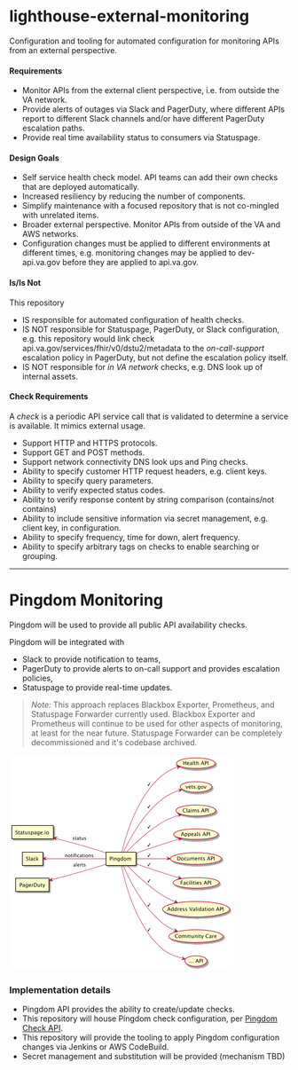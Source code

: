 # lighthouse-external-monitoring

Configuration and tooling for automated configuration for monitoring APIs from an external perspective.

#### Requirements
- Monitor APIs from the external client perspective, i.e. from outside the VA network.
- Provide alerts of outages via Slack and PagerDuty, where different APIs report to different
  Slack channels and/or have different PagerDuty escalation paths.
- Provide real time availability status to consumers via Statuspage.

#### Design Goals
- Self service health check model. API teams can add their own checks that are deployed automatically.
- Increased resiliency by reducing the number of components.
- Simplify maintenance with a focused repository that is not co-mingled with unrelated items. 
- Broader external perspective. Monitor APIs from outside of the VA and AWS networks.
- Configuration changes must be applied to different environments at different times, e.g.
  monitoring changes may be applied to dev-api.va.gov before they are applied to api.va.gov.

#### Is/Is Not
This repository
- IS responsible for automated configuration of health checks.
- IS NOT responsible for Statuspage, PagerDuty, or Slack configuration,
  e.g. this repository would link check api.va.gov/services/fhir/v0/dstu2/metadata to the
  _on-call-support_ escalation policy in PagerDuty, but not define the escalation policy itself. 
- IS NOT responsible for _in VA network_ checks, e.g. DNS look up of internal assets.

#### Check Requirements
A _check_ is a periodic API service call that is validated to determine a service is available. 
It mimics external usage.
 
- Support HTTP and HTTPS protocols.
- Support GET and POST methods.
- Support network connectivity DNS look ups and Ping checks.
- Ability to specify customer HTTP request headers, e.g. client keys.
- Ability to specify query parameters.
- Ability to verify expected status codes.
- Ability to verify response content by string comparison (contains/not contains)
- Ability to include sensitive information via secret management, e.g. client key, in configuration.
- Ability to specify frequency, time for down, alert frequency.
- Ability to specify arbitrary tags on checks to enable searching or grouping.

---

# Pingdom Monitoring

Pingdom will be used to provide all public API availability checks.

Pingdom will be integrated with
- Slack to provide notification to teams,
- PagerDuty to provide alerts to on-call support and provides escalation policies,
- Statuspage to provide real-time updates.

> _Note:_ 
> This approach replaces Blackbox Exporter, Prometheus, and Statuspage Forwarder currently used.
> Blackbox Exporter and Prometheus will continue to be used for other aspects of monitoring, 
> at least for the near future.
> Statuspage Forwarder can be completely decommissioned and it's codebase archived.

![Components](docs/components.png)

### Implementation details
- Pingdom API provides the ability to create/update checks.
- This repository will house Pingdom check configuration, 
  per [Pingdom Check API](https://docs.pingdom.com/api/#tag/Checks/paths/~1checks/post).
- This repository will provide the tooling to apply Pingdom configuration changes via Jenkins or 
  AWS CodeBuild.
- Secret management and substitution will be provided (mechanism TBD)